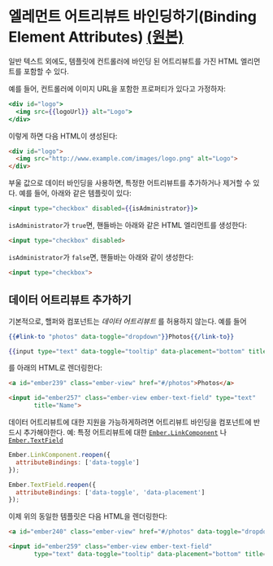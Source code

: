 # 엘레먼트 어트리뷰트 바인딩하기(Binding Element Attributes) [(원본)](https://guides.emberjs.com/v2.12.0/templates/binding-element-attributes/)

일반 텍스트 외에도, 템플릿에 컨트롤러에 바인딩 된 어트리뷰트를 가진 HTML 엘리먼트를 포함할 수 있다.

예를 들어, 컨트롤러에 이미지 URL을 포함한 프로퍼티가 있다고 가정하자:
```hbs
<div id="logo">
  <img src={{logoUrl}} alt="Logo">
</div>
```

이렇게 하면 다음 HTML이 생성된다:
```html
<div id="logo">
  <img src="http://www.example.com/images/logo.png" alt="Logo">
</div>
```

부울 값으로 데이터 바인딩을 사용하면, 특정한 어트리뷰트를 추가하거나 제거할 수 있다. 예를 들어, 아래와 같은 템플릿이 있다:
```hbs
<input type="checkbox" disabled={{isAdministrator}}>
```

`isAdministrator`가 `true`면, 핸들바는 아래와 같은 HTML 엘리먼트를 생성한다:
```html
<input type="checkbox" disabled>
```

`isAdministrator`가 `false`면, 핸들바는 아래와 같이 생성한다:
```html
<input type="checkbox">
```

## 데이터 어트리뷰트 추가하기

기본적으로, 핼퍼와 컴포넌트는 *데이터 어트리뷰트* 를 허용하지 않는다. 예를 들어
```hbs
{{#link-to "photos" data-toggle="dropdown"}}Photos{{/link-to}}

{{input type="text" data-toggle="tooltip" data-placement="bottom" title="Name"}}
```

를 아래의 HTML로 렌더링한다:
```html
<a id="ember239" class="ember-view" href="#/photos">Photos</a>

<input id="ember257" class="ember-view ember-text-field" type="text"
       title="Name">
```

데이터 어트리뷰트에 대한 지원을 가능하게하려면 어트리뷰트 바인딩을 컴포넌트에 반드시 추가해야한다. 예: 특정 어트리뷰트에 대한  [`Ember.LinkComponent`](https://emberjs.com/api/classes/Ember.LinkComponent.html) 나 [`Ember.TextField`](https://emberjs.com/api/classes/Ember.TextField.html)

```js
Ember.LinkComponent.reopen({
  attributeBindings: ['data-toggle']
});

Ember.TextField.reopen({
  attributeBindings: ['data-toggle', 'data-placement']
});
```

이제 위의 동일한 템플릿은 다음 HTML을 렌더링한다:

```html
<a id="ember240" class="ember-view" href="#/photos" data-toggle="dropdown">Photos</a>

<input id="ember259" class="ember-view ember-text-field"
       type="text" data-toggle="tooltip" data-placement="bottom" title="Name">
```
